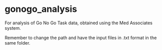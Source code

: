 # gonogo_analysis
For analysis of Go No Go Task data, obtained using the Med Associates system.

Remember to change the path and have the input files in .txt format in the same folder.
